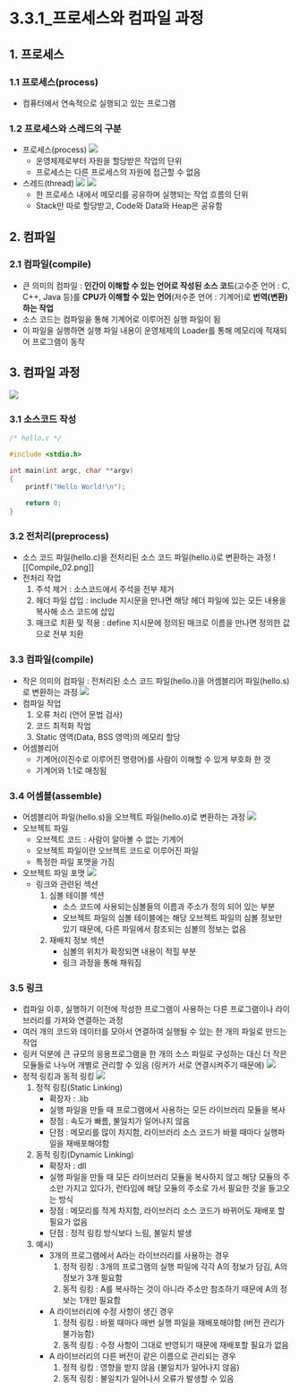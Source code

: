 # 3.3.1_프로세스와 컴파일 과정
## 1. 프로세스
### 1.1 프로세스(process)
- 컴퓨터에서 연속적으로 실행되고 있는 프로그램
### 1.2 프로세스와 스레드의 구분
- 프로세스(process)
	![](../../img/Process_00.png)
	- 운영체제로부터 자원을 할당받은 작업의 단위
	- 프로세스는 다른 프로세스의 자원에 접근할 수 없음
- 스레드(thread)
	![](../../img/Thread_00.png)
	![](../../img/Thread_01.png)
	- 한 프로세스 내에서 메모리를 공유하며 실행되는 작업 흐름의 단위
	- Stack만 따로 할당받고, Code와 Data와 Heap은 공유함

## 2. 컴파일
### 2.1 컴파일(compile)
- 큰 의미의 컴파일 : **인간이 이해할 수 있는 언어로 작성된 소스 코드**(고수준 언어 : C, C++, Java 등)를 **CPU가 이해할 수 있는 언어**(저수준 언어 : 기계어)로 **번역(변환)하는 작업**
- 소스 코드는 컴파일을 통해 기계어로 이루어진 실행 파일이 됨
- 이 파일을 실행하면 실행 파일 내용이 운영체제의 Loader를 통해 메모리에 적재되어 프로그램이 동작

## 3. 컴파일 과정
![](../../img/Compile_01.png)
### 3.1 소스코드 작성
``` C
/* hello.c */

#include <stdio.h>

int main(int argc, char **argv)
{
    printf("Hello World!\n");

    return 0;
}
```

### 3.2 전처리(preprocess)
- 소스 코드 파일(hello.c)을 전처리된 소스 코드 파일(hello.i)로 변환하는 과정
![[Compile_02.png]]
- 전처리 작업
	1. 주석 제거 : 소스코드에서 주석을 전부 제거
	2. 헤더 파일 삽입 : include 지시문을 만나면 해당 헤더 파일에 있는 모든 내용을 복사해 소스 코드에 삽입
	3. 매크로 치환 및 적용 : define 지시문에 정의된 매크로 이름을 만나면 정의한 값으로 전부 치환

### 3.3 컴파일(compile)
- 작은 의미의 컴파일 : 전처리된 소스 코드 파일(hello.i)을 어셈블리어 파일(hello.s)로 변환하는 과정
![](../../img/Compile_03.png)
- 컴파일 작업
	1. 오류 처리 (언어 문법 검사)
	2. 코드 최적화 작업
	3. Static 영역(Data, BSS 영역)의 메모리 할당
- 어셈블리어
	- 기계어(이진수로 이루어진 명령어)를 사람이 이해할 수 있게 부호화 한 것
	- 기계어와 1:1로 매칭됨

### 3.4 어셈블(assemble)
- 어셈블리어 파일(hello.s)을 오브젝트 파일(hello.o)로 변환하는 과정
![](../../img/Compile_04.png)
- 오브젝트 파일
	- 오브젝트 코드 : 사람이 알아볼 수 없는 기계어
	- 오브젝트 파일이란 오브젝트 코드로 이루어진 파일
	- 특정한 파일 포맷을 가짐
- 오브젝트 파일 포맷
	![](../../img/Object_01.png)
	- 링크와 관련된 섹션
		1. 심볼 테이블 섹션
			- 소스 코드에 사용되는심볼들의 이름과 주소가 정의 되어 있는 부분
			- 오브젝트 파일의 심볼 테이블에는 해당 오브젝트 파일의 심볼 정보만 있기 때문에, 다른 파일에서 참조되는 심볼의 정보는 없음
		2. 재배치 정보 섹션
			- 심볼의 위치가 확정되면 내용이 적힐 부분
			- 링크 과정을 통해 채워짐

### 3.5 링크
- 컴파일 이후, 실행하기 이전에 작성한 프로그램이 사용하는 다른 프로그램이나 라이브러리를 가져와 연결하는 과정
- 여러 개의 코드와 데이터를 모아서 연결하여 실행될 수 있는 한 개의 파일로 만드는 작업
- 링커 덕분에 큰 규모의 응용프로그램을 한 개의 소스 파일로 구성하는 대신 더 작은 모듈들로 나누어 개별로 관리할 수 있음 (링커가 서로 연결시켜주기 때문에)
![](../../img/Compile_05.png)
- 정적 링킹과 동적 링킹
	![](../../img/Link_01.png)
	1. 정적 링킹(Static Linking)
		- 확장자 : .lib
		- 실행 파일을 만들 때 프로그램에서 사용하는 모든 라이브러리 모듈을 복사
		- 장점 : 속도가 빠름, 불일치가 일어나지 않음
		- 단점 : 메모리를 많이 차지함, 라이브러리 소스 코드가 바뀔 때마다 실행파일을 재배포해야함
	2. 동적 링킹(Dynamic Linking)
		- 확장자 : dll
		- 실행 파일을 만들 때 모든 라이브러리 모듈을 복사하지 않고 해당 모듈의 주소만 가지고 있다가, 런타임에 해당 모듈의 주소로 가서 필요한 것을 들고오는 방식
		- 장점 : 메모리를 적게 차지함, 라이브러리 소스 코드가 바뀌어도 재배포 할 필요가 없음
		- 단점 : 정적 링킹 방식보다 느림, 불일치 발생
	3. 예시)
		- 3개의 프로그램에서  A라는 라이브러리를 사용하는 경우
			1. 정적 링킹 : 3개의 프로그램의 실행 파일에 각각 A의 정보가 담김, A의 정보가 3개 필요함
			2. 동적 링킹 :  A를 복사하는 것이 아니라 주소만 참조하기 때문에 A의 정보는 1개만 필요함
		- A 라이브러리에 수정 사항이 생긴 경우
			1. 정적 링킹 : 바뀔 때마다 매번 실행 파일을 재배포해야함 (버전 관리가 불가능함)
			2. 동적 링킹 : 수정 사항이 그대로 반영되기 때문에 재배포할 필요가 없음
		- A 라이브러리의 다른 버전이 같은 이름으로 관리되는 경우
			1. 정적 링킹 : 영향을 받지 않음 (불일치가 일어나지 않음)
			2. 동적 링킹 : 불일치가 일어나서 오류가 발생할 수 있음
		
		
	